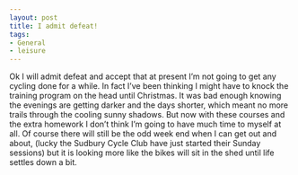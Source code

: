 ```yaml
---
layout: post
title: I admit defeat!
tags:
- General
- leisure
---
```

Ok I will admit defeat and accept that at present I’m not going to get any cycling done for a while. In fact I’ve been thinking I might have to knock the training program on the head until Christmas.
It was bad enough knowing the evenings are getting darker and the days shorter, which meant no more trails through the cooling sunny shadows. But now with these courses and the extra homework I don’t think I’m going to have much time to myself at all. Of course there will still be the odd week end when I can get out and about, (lucky the Sudbury Cycle Club have just started their Sunday sessions) but it is looking more like the bikes will sit in the shed until life settles down a bit.
